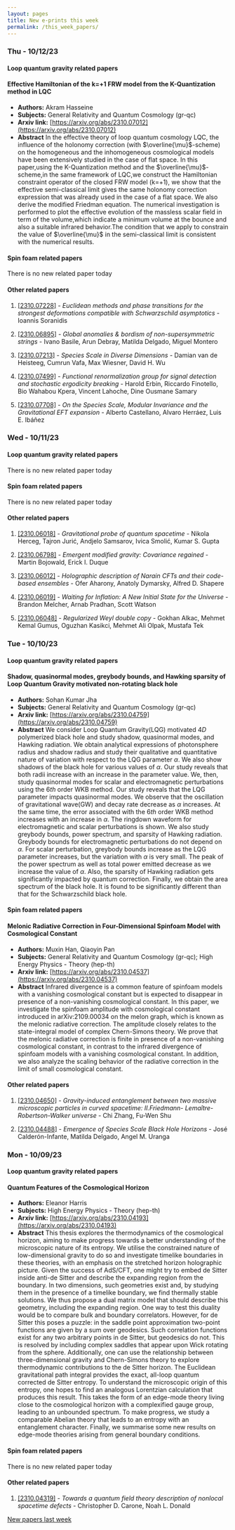 ```yaml
---
layout: pages
title: New e-prints this week
permalink: /this_week_papers/
---
```




### Thu - 10/12/23

#### Loop quantum gravity related papers

#### **Effective Hamiltonian of the k=+1 FRW model from the K-Quantization  method in LQC**
 - **Authors:** Akram Hasseine
 - **Subjects:** General Relativity and Quantum Cosmology (gr-qc)
 - **Arxiv link:** [https://arxiv.org/abs/2310.07012](https://arxiv.org/abs/2310.07012)
 - **Abstract**
 In the effective theory of loop quantum cosmology LQC, the influence of the holonomy correction (with $\overline{\mu}$-scheme) on the homogeneous and the inhomogeneous cosmological models have been extensively studied in the case of flat space. In this paper,using the K-Quantization method and the $\overline{\mu}$-scheme,in the same framework of LQC,we construct the Hamiltonian constraint operator of the closed FRW model (k=+1), we show that the effective semi-classical limit gives the same holonomy correction expression that was already used in the case of a flat space. We also derive the modified Friedman equation. The numerical investigation is performed to plot the effective evolution of the massless scalar field in term of the volume,which indicate a minimum volume at the bounce and also a suitable infrared behavior.The condition that we apply to constrain the value of $\overline{\mu}$ in the semi-classical limit is consistent with the numerical results. 

#### Spin foam related papers

There is no new related paper today 



#### Other related papers

1. [[2310.07228]](https://arxiv.org/abs/2310.07228) - *Euclidean methods and phase transitions for the strongest deformations  compatible with Schwarzschild asymptotics* - Ioannis Soranidis

1. [[2310.06895]](https://arxiv.org/abs/2310.06895) - *Global anomalies & bordism of non-supersymmetric strings* - Ivano Basile, Arun Debray, Matilda Delgado, Miguel Montero

1. [[2310.07213]](https://arxiv.org/abs/2310.07213) - *Species Scale in Diverse Dimensions* - Damian van de Heisteeg, Cumrun Vafa, Max Wiesner, David H. Wu

1. [[2310.07499]](https://arxiv.org/abs/2310.07499) - *Functional renormalization group for signal detection and stochastic  ergodicity breaking* - Harold Erbin, Riccardo Finotello, Bio Wahabou Kpera, Vincent Lahoche, Dine Ousmane Samary

1. [[2310.07708]](https://arxiv.org/abs/2310.07708) - *On the Species Scale, Modular Invariance and the Gravitational EFT  expansion* - Alberto Castellano, Alvaro Herráez, Luis E. Ibáñez



### Wed - 10/11/23

#### Loop quantum gravity related papers

There is no new related paper today 

#### Spin foam related papers

There is no new related paper today 



#### Other related papers

1. [[2310.06018]](https://arxiv.org/abs/2310.06018) - *Gravitational probe of quantum spacetime* - Nikola Herceg, Tajron Jurić, Andjelo Samsarov, Ivica Smolić, Kumar S. Gupta

1. [[2310.06798]](https://arxiv.org/abs/2310.06798) - *Emergent modified gravity: Covariance regained* - Martin Bojowald, Erick I. Duque

1. [[2310.06012]](https://arxiv.org/abs/2310.06012) - *Holographic description of Narain CFTs and their code-based ensembles* - Ofer Aharony, Anatoly Dymarsky, Alfred D. Shapere

1. [[2310.06019]](https://arxiv.org/abs/2310.06019) - *Waiting for Inflation: A New Initial State for the Universe* - Brandon Melcher, Arnab Pradhan, Scott Watson

1. [[2310.06048]](https://arxiv.org/abs/2310.06048) - *Regularized Weyl double copy* - Gokhan Alkac, Mehmet Kemal Gumus, Oguzhan Kasikci, Mehmet Ali Olpak, Mustafa Tek



### Tue - 10/10/23

#### Loop quantum gravity related papers

#### **Shadow, quasinormal modes, greybody bounds, and Hawking sparsity of Loop  Quantum Gravity motivated non-rotating black hole**
 - **Authors:** Sohan Kumar Jha
 - **Subjects:** General Relativity and Quantum Cosmology (gr-qc)
 - **Arxiv link:** [https://arxiv.org/abs/2310.04759](https://arxiv.org/abs/2310.04759)
 - **Abstract**
 We consider Loop Quantum Gravity(LQG) motivated $4D$ polymerized black hole and study shadow, quasinormal modes, and Hawking radiation. We obtain analytical expressions of photonsphere radius and shadow radius and study their qualitative and quantitative nature of variation with respect to the LQG parameter $\alpha$. We also show shadows of the black hole for various values of $\alpha$. Our study reveals that both radii increase with an increase in the parameter value. We, then, study quasinormal modes for scalar and electromagnetic perturbations using the $6th$ order WKB method. Our study reveals that the LQG parameter impacts quasinormal modes. We observe that the oscillation of gravitational wave(GW) and decay rate decrease as $\alpha$ increases. At the same time, the error associated with the $6th$ order WKB method increases with an increase in $\alpha$. The ringdown waveform for electromagnetic and scalar perturbations is shown. We also study greybody bounds, power spectrum, and sparsity of Hawking radiation. Greybody bounds for electromagnetic perturbations do not depend on $\alpha$. For scalar perturbation, greybody bounds increase as the LQG parameter increases, but the variation with $\alpha$ is very small. The peak of the power spectrum as well as total power emitted decrease as we increase the value of $\alpha$. Also, the sparsity of Hawking radiation gets significantly impacted by quantum correction. Finally, we obtain the area spectrum of the black hole. It is found to be significantly different than that for the Schwarzschild black hole. 

#### Spin foam related papers

#### **Melonic Radiative Correction in Four-Dimensional Spinfoam Model with  Cosmological Constant**
 - **Authors:** Muxin Han, Qiaoyin Pan
 - **Subjects:** General Relativity and Quantum Cosmology (gr-qc); High Energy Physics - Theory (hep-th)
 - **Arxiv link:** [https://arxiv.org/abs/2310.04537](https://arxiv.org/abs/2310.04537)
 - **Abstract**
 Infrared divergence is a common feature of spinfoam models with a vanishing cosmological constant but is expected to disappear in presence of a non-vanishing cosmological constant. In this paper, we investigate the spinfoam amplitude with cosmological constant introduced in arXiv:2109.00034 on the melon graph, which is known as the melonic radiative correction. The amplitude closely relates to the state-integral model of complex Chern-Simons theory. We prove that the melonic radiative correction is finite in presence of a non-vanishing cosmological constant, in contrast to the infrared divergence of spinfoam models with a vanishing cosmological constant. In addition, we also analyze the scaling behavior of the radiative correction in the limit of small cosmological constant. 



#### Other related papers

1. [[2310.04650]](https://arxiv.org/abs/2310.04650) - *Gravity-induced entanglement between two massive microscopic particles  in curved spacetime: II.Friedmann- Lemaître-Robertson-Walker universe* - Chi Zhang, Fu-Wen Shu

1. [[2310.04488]](https://arxiv.org/abs/2310.04488) - *Emergence of Species Scale Black Hole Horizons* - José Calderón-Infante, Matilda Delgado, Angel M. Uranga



### Mon - 10/09/23

#### Loop quantum gravity related papers

#### **Quantum Features of the Cosmological Horizon**
 - **Authors:** Eleanor Harris
 - **Subjects:** High Energy Physics - Theory (hep-th)
 - **Arxiv link:** [https://arxiv.org/abs/2310.04193](https://arxiv.org/abs/2310.04193)
 - **Abstract**
 This thesis explores the thermodynamics of the cosmological horizon, aiming to make progress towards a better understanding of the microscopic nature of its entropy. We utilise the constrained nature of low-dimensional gravity to do so and investigate timelike boundaries in these theories, with an emphasis on the stretched horizon holographic picture. Given the success of AdS/CFT, one might try to embed de Sitter inside anti-de Sitter and describe the expanding region from the boundary. In two dimensions, such geometries exist and, by studying them in the presence of a timelike boundary, we find thermally stable solutions. We thus propose a dual matrix model that should describe this geometry, including the expanding region. One way to test this duality would be to compare bulk and boundary correlators. However, for de Sitter this poses a puzzle: in the saddle point approximation two-point functions are given by a sum over geodesics. Such correlation functions exist for any two arbitrary points in de Sitter, but geodesics do not. This is resolved by including complex saddles that appear upon Wick rotating from the sphere. Additionally, one can use the relationship between three-dimensional gravity and Chern-Simons theory to explore thermodynamic contributions to the de Sitter horizon. The Euclidean gravitational path integral provides the exact, all-loop quantum corrected de Sitter entropy. To understand the microscopic origin of this entropy, one hopes to find an analogous Lorentzian calculation that produces this result. This takes the form of an edge-mode theory living close to the cosmological horizon with a complexified gauge group, leading to an unbounded spectrum. To make progress, we study a comparable Abelian theory that leads to an entropy with an entanglement character. Finally, we summarise some new results on edge-mode theories arising from general boundary conditions. 

#### Spin foam related papers

There is no new related paper today 



#### Other related papers

1. [[2310.04319]](https://arxiv.org/abs/2310.04319) - *Towards a quantum field theory description of nonlocal spacetime defects* - Christopher D. Carone, Noah L. Donald






[New papers last week]({{site.url}}/archived/weekly/pre-prints/2023/10/09/archived_weekly_papers.html)